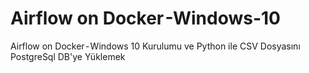 # Airflow on Docker -Windows-10
 Airflow on Docker - Windows 10 Kurulumu ve Python ile CSV Dosyasını PostgreSql DB'ye Yüklemek
